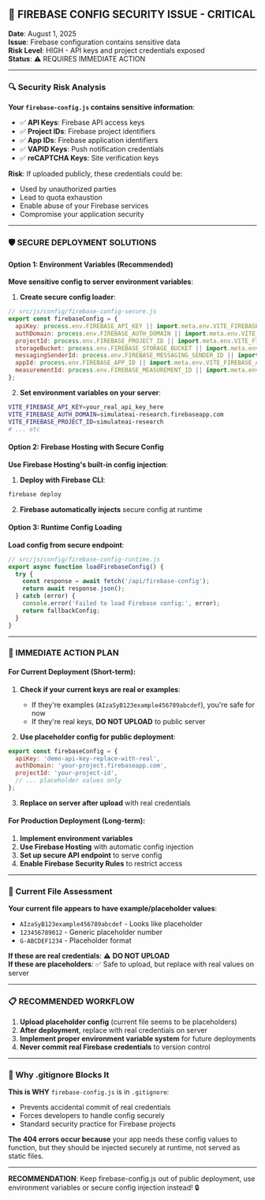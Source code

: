 ## 🚨 FIREBASE CONFIG SECURITY ISSUE - CRITICAL

**Date**: August 1, 2025  
**Issue**: Firebase configuration contains sensitive data  
**Risk Level**: HIGH - API keys and project credentials exposed  
**Status**: ⚠️ REQUIRES IMMEDIATE ACTION

---

### 🔍 Security Risk Analysis

**Your `firebase-config.js` contains sensitive information**:
- ✅ **API Keys**: Firebase API access keys
- ✅ **Project IDs**: Firebase project identifiers  
- ✅ **App IDs**: Firebase application identifiers
- ✅ **VAPID Keys**: Push notification credentials
- ✅ **reCAPTCHA Keys**: Site verification keys

**Risk**: If uploaded publicly, these credentials could be:
- Used by unauthorized parties
- Lead to quota exhaustion
- Enable abuse of your Firebase services
- Compromise your application security

---

### 🛡️ SECURE DEPLOYMENT SOLUTIONS

#### **Option 1: Environment Variables (Recommended)**

**Move sensitive config to server environment variables**:

1. **Create secure config loader**:
```javascript
// src/js/config/firebase-config-secure.js
export const firebaseConfig = {
  apiKey: process.env.FIREBASE_API_KEY || import.meta.env.VITE_FIREBASE_API_KEY,
  authDomain: process.env.FIREBASE_AUTH_DOMAIN || import.meta.env.VITE_FIREBASE_AUTH_DOMAIN,
  projectId: process.env.FIREBASE_PROJECT_ID || import.meta.env.VITE_FIREBASE_PROJECT_ID,
  storageBucket: process.env.FIREBASE_STORAGE_BUCKET || import.meta.env.VITE_FIREBASE_STORAGE_BUCKET,
  messagingSenderId: process.env.FIREBASE_MESSAGING_SENDER_ID || import.meta.env.VITE_FIREBASE_MESSAGING_SENDER_ID,
  appId: process.env.FIREBASE_APP_ID || import.meta.env.VITE_FIREBASE_APP_ID,
  measurementId: process.env.FIREBASE_MEASUREMENT_ID || import.meta.env.VITE_FIREBASE_MEASUREMENT_ID,
};
```

2. **Set environment variables on your server**:
```bash
VITE_FIREBASE_API_KEY=your_real_api_key_here
VITE_FIREBASE_AUTH_DOMAIN=simulateai-research.firebaseapp.com
VITE_FIREBASE_PROJECT_ID=simulateai-research
# ... etc
```

#### **Option 2: Firebase Hosting with Secure Config**

**Use Firebase Hosting's built-in config injection**:

1. **Deploy with Firebase CLI**:
```bash
firebase deploy
```

2. **Firebase automatically injects** secure config at runtime

#### **Option 3: Runtime Config Loading**

**Load config from secure endpoint**:

```javascript
// src/js/config/firebase-config-runtime.js
export async function loadFirebaseConfig() {
  try {
    const response = await fetch('/api/firebase-config');
    return await response.json();
  } catch (error) {
    console.error('Failed to load Firebase config:', error);
    return fallbackConfig;
  }
}
```

---

### 🚀 IMMEDIATE ACTION PLAN

#### **For Current Deployment (Short-term)**:

1. **Check if your current keys are real or examples**:
   - If they're examples (`AIzaSyB123example456789abcdef`), you're safe for now
   - If they're real keys, **DO NOT UPLOAD** to public server

2. **Use placeholder config for public deployment**:
```javascript
export const firebaseConfig = {
  apiKey: 'demo-api-key-replace-with-real',
  authDomain: 'your-project.firebaseapp.com',
  projectId: 'your-project-id',
  // ... placeholder values only
};
```

3. **Replace on server after upload** with real credentials

#### **For Production Deployment (Long-term)**:

1. **Implement environment variables**
2. **Use Firebase Hosting** with automatic config injection
3. **Set up secure API endpoint** to serve config
4. **Enable Firebase Security Rules** to restrict access

---

### 🔧 Current File Assessment

**Your current file appears to have example/placeholder values**:
- `AIzaSyB123example456789abcdef` - Looks like placeholder
- `123456789012` - Generic placeholder number
- `G-ABCDEF1234` - Placeholder format

**If these are real credentials**: ⚠️ **DO NOT UPLOAD**  
**If these are placeholders**: ✅ Safe to upload, but replace with real values on server

---

### 📋 RECOMMENDED WORKFLOW

1. **Upload placeholder config** (current file seems to be placeholders)
2. **After deployment**, replace with real credentials on server
3. **Implement proper environment variable system** for future deployments
4. **Never commit real Firebase credentials** to version control

---

### 🎯 Why .gitignore Blocks It

**This is WHY** `firebase-config.js` is in `.gitignore`:
- Prevents accidental commit of real credentials
- Forces developers to handle config securely
- Standard security practice for Firebase projects

**The 404 errors occur because** your app needs these config values to function, but they should be injected securely at runtime, not served as static files.

---

**RECOMMENDATION**: Keep firebase-config.js out of public deployment, use environment variables or secure config injection instead! 🔒
